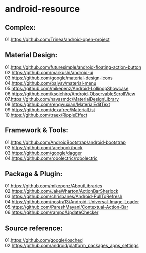 android-resource
================

Complex:
-------------
01.https://github.com/Trinea/android-open-project  

Material Design:
-------------
01.https://github.com/futuresimple/android-floating-action-button  
02.https://github.com/markushi/android-ui  
03.https://github.com/google/material-design-icons  
04.https://github.com/balysv/material-menu  
05.https://github.com/mikepenz/Android-LollipopShowcase  
06.https://github.com/ksoichiro/Android-ObservableScrollView  
07.https://github.com/navasmdc/MaterialDesignLibrary  
08.https://github.com/rengwuxian/MaterialEditText  
09.https://github.com/dexafree/MaterialList  
10.https://github.com/traex/RippleEffect  

Framework & Tools:
-------------
01.https://github.com/AndroidBootstrap/android-bootstrap  
02.https://github.com/facebook/buck  
03.https://github.com/google/dagger  
04.https://github.com/robolectric/robolectric  

Package & Plugin:
-------------
01.https://github.com/mikepenz/AboutLibraries  
02.https://github.com/JakeWharton/ActionBarSherlock  
03.https://github.com/chrisbanes/Android-PullToRefresh  
04.https://github.com/nostra13/Android-Universal-Image-Loader  
05.https://github.com/PareshMayani/Contextual-Action-Bar  
06.https://github.com/rampo/UpdateChecker  

Source reference:
-------------
01.https://github.com/google/iosched  
02.https://github.com/android/platform_packages_apps_settings  
